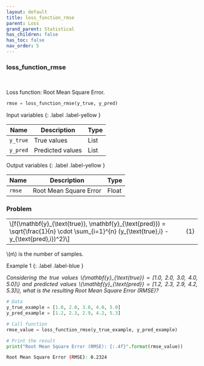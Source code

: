 ```yaml
---
layout: default
title: loss_function_rmse
parent: Loss
grand_parent: Statistical
has_children: false
has_toc: false
nav_order: 5
---
```


<!--Don't delete ths script-->
<script src = "https://polyfill.io/v3/polyfill.min.js?features=es6"></script>
<script id = "MathJax-script" async src="https://cdn.jsdelivr.net/npm/mathjax@3/es5/tex-mml-chtml.js"></script>
<!--Don't delete ths script-->

<h3>loss_function_rmse</h3>

<br>

<p align="justify">
Loss function: Root Mean Square Error.
</p>

```python
rmse = loss_function_rmse(y_true, y_pred)
```

Input variables
{: .label .label-yellow }

<table style = "width:100%">
    <thead>
      <tr>
        <th>Name</th>
        <th>Description</th>
        <th>Type</th>
      </tr>
    </thead>
    <tr>
        <td><code>y_true</code></td>
        <td>True values</td>
        <td>List</td>
    </tr>
    <tr>
        <td><code>y_pred</code></td>
        <td>Predicted values</td>
        <td>List</td>
    </tr>
</table>

Output variables
{: .label .label-yellow }

<table style = "width:100%">
    <thead>
      <tr>
        <th>Name</th>
        <th>Description</th>
        <th>Type</th>
      </tr>
    </thead>
    <tr>
        <td><code>rmse</code></td>
        <td>Root Mean Square Error</td>
        <td>Float</td>
    </tr>
</table>

<h3>Problem</h3>

<table style = "width:100%">
    <tr>
        <td style="width: 90%;">\[f(\mathbf{y}_{\text{true}}, \mathbf{y}_{\text{pred}}) = \sqrt{\frac{1}{n} \cdot \sum_{i=1}^{n} (y_{\text{true},i} - y_{\text{pred},i})^2}\]</td>
        <td style="width: 10%;"><p align = "right">(1)</p></td>
    </tr>
</table>

<p align="justify">
\(n\) is the number of samples.
</p>

Example 1
{: .label .label-blue }

<p align = "justify">
  <i>
      Considering the true values \(\mathbf{y}_{\text{true}} = [1.0, 2.0, 3.0, 4.0, 5.0]\) and predicted values \(\mathbf{y}_{\text{pred}} = [1.2, 2.3, 2.9, 4.2, 5.3]\), what is the resulting Root Mean Square Error (RMSE)?
  </i>
</p>

```python
# Data
y_true_example = [1.0, 2.0, 3.0, 4.0, 5.0]
y_pred_example = [1.2, 2.3, 2.9, 4.2, 5.3]

# Call function
rmse_value = loss_function_rmse(y_true_example, y_pred_example)

# Print the result
print("Root Mean Square Error (RMSE): {:.4f}".format(rmse_value))
```

```bash
Root Mean Square Error (RMSE): 0.2324
```